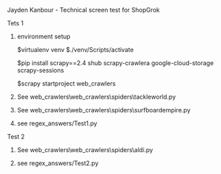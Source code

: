 Jayden Kanbour - Technical screen test for ShopGrok

Tets 1

1) environment setup

    $virtualenv venv
    $./venv/Scripts/activate
    
    $pip install scrapy==2.4 shub scrapy-crawlera google-cloud-storage scrapy-sessions

    $scrapy startproject web_crawlers

2) See web_crawlers\web_crawlers\spiders\tackleworld.py

3) See web_crawlers\web_crawlers\spiders\surfboardempire.py

4) see regex_answers/Test1.py

Test 2

1) See web_crawlers\web_crawlers\spiders\aldi.py

2) see regex_answers/Test2.py
